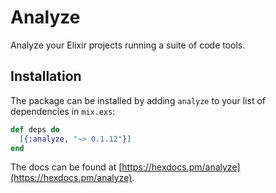 # Analyze

Analyze your Elixir projects running a suite of code tools.

## Installation

The package can be installed
by adding `analyze` to your list of dependencies in `mix.exs`:

```elixir
def deps do
  [{:analyze, "~> 0.1.12"}]
end
```

The docs can be found at [https://hexdocs.pm/analyze](https://hexdocs.pm/analyze).
